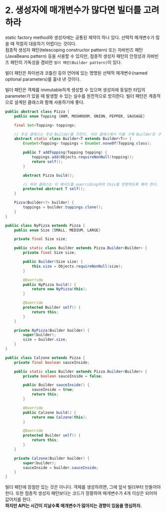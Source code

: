 # 2. 생성자에 매개변수가 많다면 빌더를 고려하라

static factory method와 생성자에는 공통된 제약이 하나 있다. 선택적 매개변수가 많을 때 적절히 대응하기 어렵다는 것이다.  
점층적 생성자 패턴(telescoping constructor pattern) 또는 자바빈즈 패턴(JavaBeans pattern) 등을 사용할 수 있지만, 점층적 생성자 패턴의 안정성과 자바빈즈 패턴의 가독성을
겸비한 `빌더 패턴(Builder pattern)`이 있다.

빌더 패턴은 파이썬과 코틀린 등의 언어에 있는 명명된 선택적 매개변수(named optional parameters)를 흉내 낸 것이다.

빌더 패턴은 객체를 immutable하게 생성할 수 있으며 생성자에 동일한 타입의 parameter가 있을 때 발생할 수 있는 실수를 원천적으로 방지한다.
빌더 패턴은 계층적으로 설계된 클래스와 함께 사용하기에 좋다.

```java
public abstract class Pizza {
	public enum Topping {HAM, MUSHROOM, ONION, PEPPER, SAUSAGE}

	final Set<Topping> toppings;

	// 추상 클래스는 추상 Builder를 가진다. 서브 클래스에서 이를 구체 Builder로 구현한다.
	abstract static class Builder<T extends Builder<T>> {
		EnumSet<Topping> toppings = EnumSet.noneOf(Topping.class);

		public T addTopping(Topping topping) {
			toppings.add(Objects.requireNonNull(topping));
			return self();
		}

		abstract Pizza build();

		// 하위 클래스는 이 메서드를 overriding하여 this를 반환하도록 해야 한다.
		protected abstract T self();
	}

	Pizza(Builder<?> builder) {
		toppings = builder.toppings.clone();
	}
}

public class NyPizza extends Pizza {
	public enum Size {SMALL, MEDIUM, LARGE}

	private final Size size;

	public static class Builder extends Pizza.Builder<Builder> {
		private final Size size;

		public Builder(Size size) {
			this.size = Objects.requireNonNull(size);
		}

		@Override
		public NyPizza build() {
			return new NyPizza(this);
		}

		@Override
		protected Builder self() {
			return this;
		}
	}

	private NyPizza(Builder builder) {
		super(builder);
		size = builder.size;
	}
}

public class Calzone extends Pizza {
	private final boolean sauceInside;

	public static class Builder extends Pizza.Builder<Builder> {
		private boolean sauceInside = false;

		public Builder sauceInside() {
			sauceInside = true;
			return this;
		}

		@Override
		public Calzone build() {
			return new Calzone(this);
		}

		@Override
		protected Builder self() {
			return this;
		}
	}

	private Calzone(Builder builder) {
		super(builder);
		sauceInside = builder.sauceInside;
	}
}
```

빌더 패턴에 장점만 있는 것은 아니다. 객체를 생성하려면, 그에 앞서 빌더부터 만들어야 한다. 또한 점층적 생성자 패턴보다는 코드가 장황하여 매개변수가 4개 이상은 되어야 값어치를 한다.  
**하지만 API는 시간이 지날수록 매개변수가 많아지는 경향이 있음을 명심하자.**
